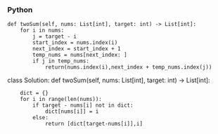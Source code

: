   ### Python 
  
    def twoSum(self, nums: List[int], target: int) -> List[int]:
        for i in nums:
            j = target - i
            start_index = nums.index(i)
            next_index = start_index + 1
            temp_nums = nums[next_index: ]
            if j in temp_nums:
                return(nums.index(i),next_index + temp_nums.index(j))
                
    
    
   
   class Solution:
    def twoSum(self, nums: List[int], target: int) -> List[int]:
        
        dict = {}
        for i in range(len(nums)):
            if target - nums[i] not in dict:
                dict[nums[i]] = i
            else: 
                return [dict[target-nums[i]],i]
     
